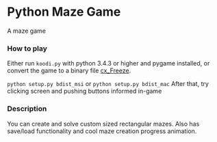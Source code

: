 # Python Maze Game
A maze game

### How to play
 Either run `koodi.py` with python 3.4.3 or higher and pygame installed,
 or convert the game to a binary file [cx_Freeze](http://cx-freeze.sourceforge.net).
 
 `python setup.py bdist_msi` or `python setup.py bdist_mac`
 After that, try clicking screen and pushing buttons informed in-game
 
 
### Description
You can create and solve custom sized rectangular mazes. 
Also has save/load functionality and cool maze creation progress animation.

